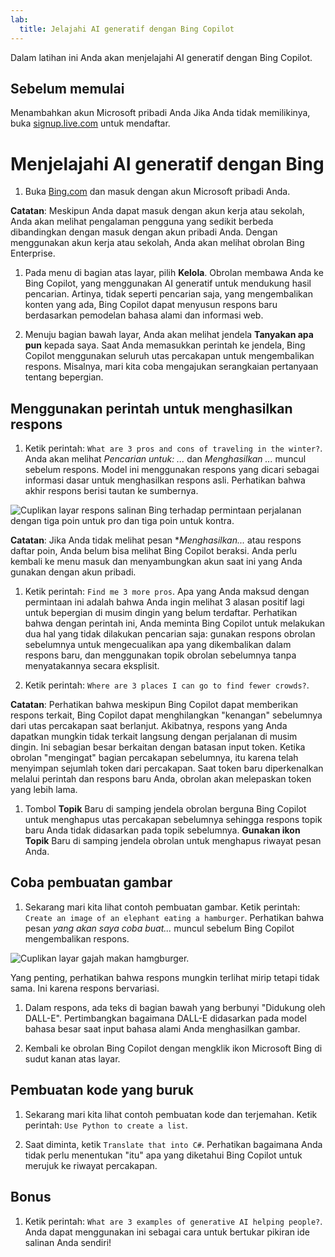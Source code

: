 ```yaml
---
lab:
  title: Jelajahi AI generatif dengan Bing Copilot
---
```


Dalam latihan ini Anda akan menjelajahi AI generatif dengan Bing Copilot. 

## Sebelum memulai
Menambahkan akun Microsoft pribadi Anda Jika Anda tidak memilikinya, buka [signup.live.com](https://signup.live.com/signup?azure-portal=true) untuk mendaftar.

# Menjelajahi AI generatif dengan Bing

1. Buka [Bing.com](https://www.bing.com?azure-portal=true) dan masuk dengan akun Microsoft pribadi Anda.

**Catatan**: Meskipun Anda dapat masuk dengan akun kerja atau sekolah, Anda akan melihat pengalaman pengguna yang sedikit berbeda dibandingkan dengan masuk dengan akun pribadi Anda. Dengan menggunakan akun kerja atau sekolah, Anda akan melihat obrolan Bing Enterprise. 

1. Pada menu di bagian atas layar, pilih **Kelola**. Obrolan membawa Anda ke Bing Copilot, yang menggunakan AI generatif untuk mendukung hasil pencarian. Artinya, tidak seperti pencarian saja, yang mengembalikan konten yang ada, Bing Copilot dapat menyusun respons baru berdasarkan pemodelan bahasa alami dan informasi web.  
    
1. Menuju bagian bawah layar, Anda akan melihat jendela **Tanyakan apa pun** kepada saya. Saat Anda memasukkan perintah ke jendela, Bing Copilot menggunakan seluruh utas percakapan untuk mengembalikan respons. Misalnya, mari kita coba mengajukan serangkaian pertanyaan tentang bepergian. 

## Menggunakan perintah untuk menghasilkan respons

1. Ketik perintah: `What are 3 pros and cons of traveling in the winter?`. Anda akan melihat *Pencarian untuk: ...* dan *Menghasilkan ...* muncul sebelum respons. Model ini menggunakan respons yang dicari sebagai informasi dasar untuk menghasilkan respons asli. Perhatikan bahwa akhir respons berisi tautan ke sumbernya. 

![Cuplikan layar respons salinan Bing terhadap permintaan perjalanan dengan tiga poin untuk pro dan tiga poin untuk kontra.](../media/generative-ai/bing-copilot-response-traveling.png) 

**Catatan**: Jika Anda tidak melihat pesan **Menghasilkan...* atau respons daftar poin, Anda belum bisa melihat Bing Copilot beraksi. Anda perlu kembali ke menu masuk dan menyambungkan akun saat ini yang Anda gunakan dengan akun pribadi. 
 
1. Ketik perintah: `Find me 3 more pros`. Apa yang Anda maksud dengan permintaan ini adalah bahwa Anda ingin melihat 3 alasan positif lagi untuk bepergian di musim dingin yang belum terdaftar. Perhatikan bahwa dengan perintah ini, Anda meminta Bing Copilot untuk melakukan dua hal yang tidak dilakukan pencarian saja: gunakan respons obrolan sebelumnya untuk mengecualikan apa yang dikembalikan dalam respons baru, dan menggunakan topik obrolan sebelumnya tanpa menyatakannya secara eksplisit. 

1. Ketik perintah: `Where are 3 places I can go to find fewer crowds?`. 

**Catatan**: Perhatikan bahwa meskipun Bing Copilot dapat memberikan respons terkait, Bing Copilot dapat menghilangkan "kenangan" sebelumnya dari utas percakapan saat berlanjut. Akibatnya, respons yang Anda dapatkan mungkin tidak terkait langsung dengan perjalanan di musim dingin. Ini sebagian besar berkaitan dengan batasan input token. Ketika obrolan "mengingat" bagian percakapan sebelumnya, itu karena telah menyimpan sejumlah token dari percakapan. Saat token baru diperkenalkan melalui perintah dan respons baru Anda, obrolan akan melepaskan token yang lebih lama. 

1. Tombol **Topik** Baru di samping jendela obrolan berguna Bing Copilot untuk menghapus utas percakapan sebelumnya sehingga respons topik baru Anda tidak didasarkan pada topik sebelumnya. **Gunakan ikon Topik** Baru di samping jendela obrolan untuk menghapus riwayat pesan Anda. 

## Coba pembuatan gambar

1. Sekarang mari kita lihat contoh pembuatan gambar. Ketik perintah: `Create an image of an elephant eating a hamburger`. Perhatikan bahwa pesan *yang akan saya coba buat...* muncul sebelum Bing Copilot mengembalikan respons. 

![Cuplikan layar gajah makan hamgburger.](../media/generative-ai/dall-e-elephant.png)

Yang penting, perhatikan bahwa respons mungkin terlihat mirip tetapi tidak sama. Ini karena respons bervariasi.  

1. Dalam respons, ada teks di bagian bawah yang berbunyi "Didukung oleh DALL-E". Pertimbangkan bagaimana DALL-E didasarkan pada model bahasa besar saat input bahasa alami Anda menghasilkan gambar. 

1. Kembali ke obrolan Bing Copilot dengan mengklik ikon Microsoft Bing di sudut kanan atas layar. 

## Pembuatan kode yang buruk

1. Sekarang mari kita lihat contoh pembuatan kode dan terjemahan. Ketik perintah: `Use Python to create a list`. 

1. Saat diminta, ketik `Translate that into C#`. Perhatikan bagaimana Anda tidak perlu menentukan "itu" apa yang diketahui Bing Copilot untuk merujuk ke riwayat percakapan. 

## Bonus 

1. Ketik perintah: `What are 3 examples of generative AI helping people?`. Anda dapat menggunakan ini sebagai cara untuk bertukar pikiran ide salinan Anda sendiri!  

